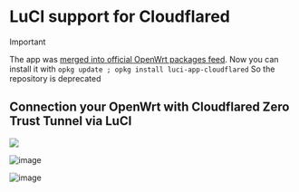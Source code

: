 # LuCI support for Cloudflared

> [!IMPORTANT]
> The app was [merged into official OpenWrt packages feed](https://github.com/openwrt/luci/tree/master/applications/luci-app-cloudflared).
> Now you can install it with `opkg update ; opkg install luci-app-cloudflared`
> So the repository is deprecated

## Connection your OpenWrt with Cloudflared Zero Trust Tunnel via LuCI

<a target="_blank" href="https://github.com/animegasan/luci-app-cloudflared/releases"><img src="https://img.shields.io/github/downloads/animegasan/luci-app-cloudflared/total?label=Total%20Download&labelColor=blue&style=for-the-badge"></a>

![image](https://github.com/animegasan/luci-app-cloudflared/assets/14136053/228b8017-ac13-47de-8ca8-e5a919c8d93e)

![image](https://github.com/animegasan/luci-app-cloudflared/assets/14136053/98daa68c-b1ac-4330-baa1-68dc176b0c9c)
